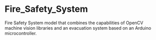 # Fire_Safety_System
Fire Safety System model that combines the capabilities of OpenCV machine vision libraries and an evacuation system based on an Arduino microcontroller.
